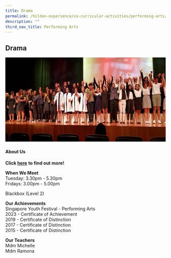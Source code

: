 ```yaml
---
title: Drama
permalink: /hildan-experience/co-curricular-activities/performing-arts/drama-club/
description: ""
third_nav_title: Performing Arts
---
```

Drama
-----


![](/images/CCA/Dram2.png)


#### About Us

**Click&nbsp;[here](/files/CCA/dramaclub.pdf)**&nbsp;**to find out more!**  
  
**When We Meet** <br>
Tuesday: 3.30pm - 5.30pm<br>
Fridays: 3.00pm - 5.00pm<br>

Blackbox (Level 2)


**Our Achievements**<br>
Singapore Youth Festival - Performing Arts<br>
2023 - Certificate of Achievement<br>
2019 -&nbsp;Certificate of Distinction<br>
2017 -&nbsp;Certificate of Distinction  
2015 -&nbsp;Certificate of Distinction

**Our Teachers** <br>
Mdm Michelle  
Mdm Ramona  
  
